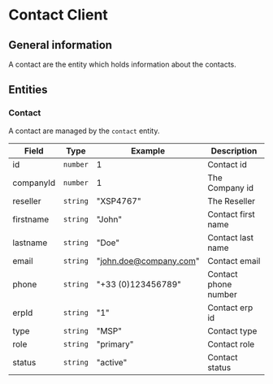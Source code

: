 # Contact Client

## General information

A contact are the entity which holds information about the contacts.

## Entities

### Contact

A contact are managed by the `contact` entity.

| Field     | Type         | Example                | Description          |
|-----------|--------------|------------------------|----------------------|
| id        | ```number``` | 1                      | Contact id           |
| companyId | ```number``` | 1                      | The Company id       |
| reseller  | ```string``` | "XSP4767"              | The Reseller         |
| firstname | ```string``` | "John"                 | Contact first name   |
| lastname  | ```string``` | "Doe"                  | Contact last name    |
| email     | ```string``` | "john.doe@company.com" | Contact email        |
| phone     | ```string``` | "+33 (0)123456789"     | Contact phone number |
| erpId     | ```string``` | "1"                    | Contact erp id       |
| type      | ```string``` | "MSP"                  | Contact type         |
| role      | ```string``` | "primary"              | Contact role         |
| status    | ```string``` | "active"               | Contact status       |